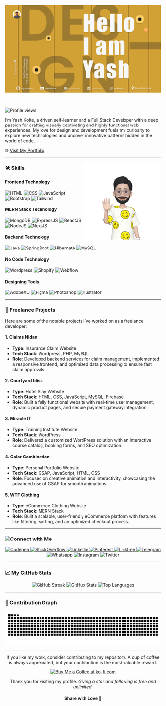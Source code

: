 <picture>
  <source media="(prefers-color-scheme: dark)" srcset="./hero-dark.png">
  <img alt="Text changing depending on mode. Light: 'So light!' Dark: 'So dark!'" src="./hero-light.png">
</picture>

&nbsp;

![Profile views](https://komarev.com/ghpvc/?username=yashkolte&color=yellow&style=plastic)

<p>
I’m Yash Kolte, a driven self-learner and a Full Stack Developer with a deep passion for crafting visually captivating and highly functional web experiences. My love for design and development fuels my curiosity to explore new technologies and uncover innovative patterns hidden in the world of code.
</p>

🌐 [Visit My Portfolio](https://yashkolte.web.app)

---

<img align="right" width="250px" alt="Emoji Animation" src="./Images/MyEmoji_20240708_153913_17204333531900.gif" style="border-radius: 8px; object-fit: contain;" />

### 🛠 Skills

#### Frontend Technology

![HTML](https://img.shields.io/badge/-HTML-05122A?style=flat&logo=HTML5)
![CSS](https://img.shields.io/badge/-CSS-05122A?style=flat&logo=CSS3&logoColor=1572B6)
![JavaScript](https://img.shields.io/badge/-JavaScript-05122A?style=flat&logo=javascript)
![Bootstrap](https://img.shields.io/badge/-Bootstrap-05122A?style=flat&logo=bootstrap&logoColor=563D7C)
![Tailwind](https://img.shields.io/badge/-Tailwind-05122A?style=flat&logo=tailwindcss&logoColor=38bdf8)

#### MERN Stack Technology

![MongoDB](https://img.shields.io/badge/-MongoDB-05122A?style=flat&logo=mongodb&logoColor=47A248)
![ExpressJS](https://img.shields.io/badge/-Express-05122A?style=flat&logo=express&logoColor=ffffff)
![ReactJS](https://img.shields.io/badge/-React-05122A?style=flat&logo=react&logoColor=61DAFB)
![NodeJS](https://img.shields.io/badge/-Node.js-05122A?style=flat&logo=nodedotjs&logoColor=339933)
![NextJS](https://img.shields.io/badge/-Next.js-05122A?style=flat&logo=nextdotjs&logoColor=ffffff)

#### Backend Technology

![Java](https://img.shields.io/badge/-Java-05122A?style=flat&logo=java&logoColor=3776AB)
![SpringBoot](https://img.shields.io/badge/-SpringBoot-05122A?style=flat&logo=springboot&logoColor=092E20)
![Hibernate](https://img.shields.io/badge/-Hibernate-05122A?style=flat&logo=hibernate&logoColor=59666C)
![MySQL](https://img.shields.io/badge/-MySQL-05122A?style=flat&logo=mysql&logoColor=4479A1)

#### No Code Technology

![Wordpress](https://img.shields.io/badge/-Wordpress-05122A?style=flat&logo=wordpress&logoColor=ffffff)
![Shopify](https://img.shields.io/badge/-Shopify-05122A?style=flat&logo=shopify&logoColor=7AB55C)
![Webflow](https://img.shields.io/badge/-Webflow-05122A?style=flat&logo=webflow&logoColor=4353FF)

#### Designing Tools

![AdobeXD](https://img.shields.io/badge/-AdobeXD-05122A?style=flat&logo=adobe-xd)
![Figma](https://img.shields.io/badge/-Figma-05122A?style=flat&logo=figma)
![Photoshop](https://img.shields.io/badge/-Photoshop-05122A?style=flat&logo=adobe-photoshop)
![Illustrator](https://img.shields.io/badge/-Illustrator-05122A?style=flat&logo=adobe-illustrator)

---

### 📌 Freelance Projects

Here are some of the notable projects I’ve worked on as a freelance developer:

#### 1. **Claims Nidan**  
- **Type**: Insurance Claim Website  
- **Tech Stack**: Wordpress, PHP, MySQL
- **Role**: Developed backend services for claim management, implemented a responsive frontend, and optimized data processing to ensure fast claim approvals.

#### 2. **Courtyard bliss**  
- **Type**: Hotel Stay Website  
- **Tech Stack**: HTML, CSS, JavaScript, MySQL, Firebase
- **Role**: Built a fully functional website with real-time user management, dynamic product pages, and secure payment gateway integration.

#### 3. **Miracle IT**  
- **Type**: Training Institute Website  
- **Tech Stack**: WordPress  
- **Role**: Delivered a customized WordPress solution with an interactive course catalog, booking forms, and SEO optimization.

#### 4. **Color Combination**  
- **Type**: Personal Portfolio Website  
- **Tech Stack**: GSAP, JavaScript, HTML, CSS  
- **Role**: Focused on creative animation and interactivity, showcasing the advanced use of GSAP for smooth animations.

#### 5. **WTF Clothing**  
- **Type**: eCommerce Clothing Website  
- **Tech Stack**: MERN Stack  
- **Role**: Built a scalable, user-friendly eCommerce platform with features like filtering, sorting, and an optimized checkout process.

---

### Connect with Me <img align="left" src='https://raw.githubusercontent.com/ShahriarShafin/ShahriarShafin/main/Assets/handshake.gif' height="30px">

<div align="center">
  <a href="https://codepen.io/Yash-Kolte" target="_blank">
    <img alt="Codepen" src="https://img.shields.io/badge/Codepen-000000?style=for-the-badge&logo=codepen&logoColor=white" />
  </a>
  <a href="https://stackoverflow.com/users/13671105/yash-kolte" target="_blank">
    <img alt="StackOverflow" src="https://img.shields.io/badge/StackOverflow-e7700d?style=for-the-badge&logo=stackoverflow&logoColor=white" />
  </a>
  <a href="https://www.linkedin.com/in/yashkolte/" target="_blank">
    <img alt="Linkedin" src="https://img.shields.io/badge/LinkedIn-0077B5?style=for-the-badge&logo=linkedin&logoColor=white" />
  </a>
  <a href="https://in.pinterest.com/yashkolte_/" target="_blank">
    <img alt="Pinterest" src="https://img.shields.io/badge/Pinterest-%23E60023?style=for-the-badge&logo=pinterest&logoColor=white" />
  </a>
  <a href="https://linktr.ee/yashkolte" target="_blank">
    <img alt="Linktree" src="https://img.shields.io/badge/linktree-39E09B?style=for-the-badge&logo=linktree&logoColor=white" />
  </a>
  <a href="https://t.me/yash_kolte" target="_blank">
    <img alt="Telegram" src="https://img.shields.io/badge/Telegram-088cce?style=for-the-badge&logo=telegram&logoColor=white" />
  </a>
  <a href="https://wa.link/vw3q3a" target="_blank">
    <img alt="Whatsapp" src="https://img.shields.io/badge/Whatsapp-25D366?style=for-the-badge&logo=whatsapp&logoColor=white" />
  </a>
  <a href="https://www.instagram.com/yashkolte_" target="_blank">
    <img alt="Instagram" src="https://img.shields.io/badge/Instagram-E4405F?style=for-the-badge&logo=instagram&logoColor=white" />
  </a>
  <a href="https://x.com/yashkolte_" target="_blank">
    <img alt="Twitter" src="https://img.shields.io/badge/X-000000?style=for-the-badge&logo=x&logoColor=white" />
  </a>
</div>

---

### 📈 My GitHub Stats

<div align="center">
  <img src="https://github-readme-streak-stats.herokuapp.com?user=yashkolte&theme=meta-dark&card_width=770&background=45%2C000000%2C130F40&ring=2234AE&fire=7A7ADB&dates=EBEBEB95" alt="GitHub Streak" alt="GitHub Streak">
  <img src="https://github-readme-stats.vercel.app/api?username=yashkolte&include_all_commits=true&count_private=true&show_icons=true&line_height=40&title_color=7A7ADB&icon_color=2234AE&text_color=D3D3D3&bg_color=0,000000,130F40" alt="GitHub Stats">
  <img src="https://github-readme-stats.vercel.app/api/top-langs/?username=yashkolte&include_all_commits=true&count_private=true&show_icons=true&line_height=30&title_color=7A7ADB&icon_color=2234AE&text_color=D3D3D3&bg_color=0,000000,130F40" alt="Top Languages">
</div>

---

### 🐍 Contribution Graph

<picture>
  <source media="(prefers-color-scheme: light)" srcset="https://github.com/yashkolte/yashkolte/blob/output/github-contribution-grid-snake.svg" />
  <source media="(prefers-color-scheme: dark)" srcset="https://github.com/yashkolte/yashkolte/blob/output/github-contribution-grid-snake-dark.svg" />
  <img alt="github-snake" src="github-contribution-grid-snake-dark.svg" />
</picture>

---

<div align="center">
  If you like my work, consider contributing to my repository. A cup of coffee is always appreciated, but your contribution is the most valuable reward.
</div>

<p align="center">
<a href='https://ko-fi.com/H2H56OJ24' target='_blank'><img height='36' style='border:0px;height:36px;' src='https://storage.ko-fi.com/cdn/kofi2.png?v=6' border='0' alt='Buy Me a Coffee at ko-fi.com' /></a>
</p>

<p align="center">Thank you for visiting my profile. <i>Giving a star and following is free and unlimited.</i></p>

<h4 align="center">Share with Love 💚</h4>
